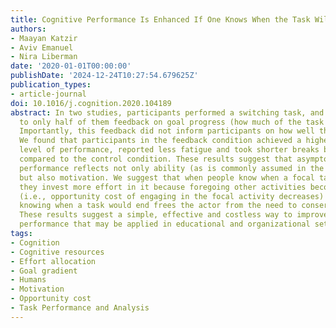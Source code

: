 ```yaml
---
title: Cognitive Performance Is Enhanced If One Knows When the Task Will End
authors:
- Maayan Katzir
- Aviv Emanuel
- Nira Liberman
date: '2020-01-01T00:00:00'
publishDate: '2024-12-24T10:27:54.679625Z'
publication_types:
- article-journal
doi: 10.1016/j.cognition.2020.104189
abstract: In two studies, participants performed a switching task, and we provided
  to only half of them feedback on goal progress (how much of the task still remains).
  Importantly, this feedback did not inform participants on how well they performed.
  We found that participants in the feedback condition achieved a higher asymptotic
  level of performance, reported less fatigue and took shorter breaks between blocks
  compared to the control condition. These results suggest that asymptotic level of
  performance reflects not only ability (as is commonly assumed in the literature)
  but also motivation. We suggest that when people know when a focal task would end,
  they invest more effort in it because foregoing other activities becomes less costly
  (i.e., opportunity cost of engaging in the focal activity decreases) and because
  knowing when a task would end frees the actor from the need to conserve effort.
  These results suggest a simple, effective and costless way to improve cognitive
  performance that may be applied in educational and organizational settings.
tags:
- Cognition
- Cognitive resources
- Effort allocation
- Goal gradient
- Humans
- Motivation
- Opportunity cost
- Task Performance and Analysis
---
```

